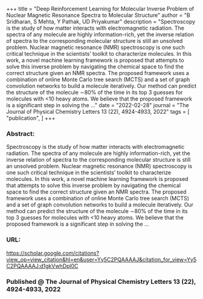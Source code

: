 
+++
title = "Deep Reinforcement Learning for Molecular Inverse Problem of Nuclear Magnetic Resonance Spectra to Molecular Structure"
author = "B Sridharan, S Mehta, Y Pathak, UD Priyakumar"
description = "Spectroscopy is the study of how matter interacts with electromagnetic radiation. The spectra of any molecule are highly information-rich, yet the inverse relation of spectra to the corresponding molecular structure is still an unsolved problem. Nuclear magnetic resonance (NMR) spectroscopy is one such critical technique in the scientists’ toolkit to characterize molecules. In this work, a novel machine learning framework is proposed that attempts to solve this inverse problem by navigating the chemical space to find the correct structure given an NMR spectra. The proposed framework uses a combination of online Monte Carlo tree search (MCTS) and a set of graph convolution networks to build a molecule iteratively. Our method can predict the structure of the molecule ∼80% of the time in its top 3 guesses for molecules with <10 heavy atoms. We believe that the proposed framework is a significant step in solving the …"
date = "2022-02-28"
journal = "The Journal of Physical Chemistry Letters 13 (22), 4924-4933, 2022"
tags = [
    "publication",
]
+++

### Abstract:

Spectroscopy is the study of how matter interacts with electromagnetic radiation. The spectra of any molecule are highly information-rich, yet the inverse relation of spectra to the corresponding molecular structure is still an unsolved problem. Nuclear magnetic resonance (NMR) spectroscopy is one such critical technique in the scientists’ toolkit to characterize molecules. In this work, a novel machine learning framework is proposed that attempts to solve this inverse problem by navigating the chemical space to find the correct structure given an NMR spectra. The proposed framework uses a combination of online Monte Carlo tree search (MCTS) and a set of graph convolution networks to build a molecule iteratively. Our method can predict the structure of the molecule ∼80% of the time in its top 3 guesses for molecules with <10 heavy atoms. We believe that the proposed framework is a significant step in solving the …

### URL:

https://scholar.google.com/citations?view_op=view_citation&hl=en&user=Yy5C2PQAAAAJ&citation_for_view=Yy5C2PQAAAAJ:d1gkVwhDpl0C

### Published @ The Journal of Physical Chemistry Letters 13 (22), 4924-4933, 2022
